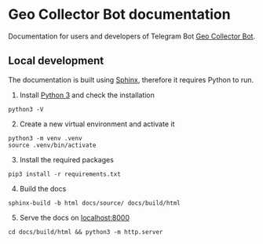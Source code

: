 # Geo Collector Bot documentation

Documentation for users and developers of Telegram Bot [Geo Collector Bot](https://github.com/opengeolab/geocollectorbot).

## Local development

The documentation is built using [Sphinx](https://www.sphinx-doc.org/en/master/index.html), therefore it requires
Python to run.

1. Install [Python 3](https://www.python.org/) and check the installation
  ```shell
  python3 -V
  ```
2. Create a new virtual environment and activate it
  ```shell
  python3 -m venv .venv
  source .venv/bin/activate
  ```
3. Install the required packages
  ```shell
  pip3 install -r requirements.txt
  ```
4. Build the docs
  ```shell
  sphinx-build -b html docs/source/ docs/build/html
  ```
5. Serve the docs on [localhost:8000](http://localhost:8000/)
  ```shell
  cd docs/build/html && python3 -m http.server
  ```
